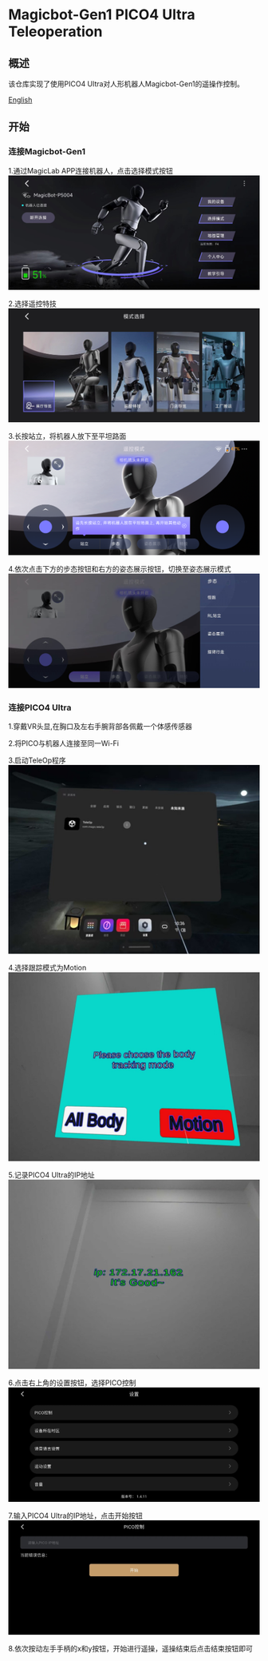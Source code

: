 # Magicbot-Gen1 PICO4 Ultra Teleoperation

## 概述
该仓库实现了使用PICO4 Ultra对人形机器人Magicbot-Gen1的遥操作控制。

[English](./README_EN.MD)

## 开始

### 连接Magicbot-Gen1
1.通过MagicLab APP连接机器人，点击选择模式按钮
![image](./doc/连接机器人.jpg)

2.选择遥控特技
![image](./doc/模式选择.jpg)

3.长按站立，将机器人放下至平坦路面
![image](./doc/站立.jpg)

4.依次点击下方的步态按钮和右方的姿态展示按钮，切换至姿态展示模式
![image](./doc/姿态展示.jpg)

### 连接PICO4 Ultra
1.穿戴VR头显,在胸口及左右手腕背部各佩戴一个体感传感器

2.将PICO与机器人连接至同一Wi-Fi

3.启动TeleOp程序
![image](./doc/遥操程序.jpg)

4.选择跟踪模式为Motion
![image](./doc/tracking_mode.jpg)

5.记录PICO4 Ultra的IP地址
![image](./doc/pico_ip.jpg)

6.点击右上角的设置按钮，选择PICO控制
![image](./doc/PICO控制.jpg)

7.输入PICO4 Ultra的IP地址，点击开始按钮
![image](./doc/IP地址.jpg)

8.依次按动左手手柄的x和y按钮，开始进行遥操，遥操结束后点击结束按钮即可